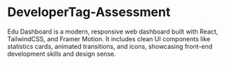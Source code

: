 # DeveloperTag-Assessment
Edu Dashboard is a modern, responsive web dashboard built with React, TailwindCSS, and Framer Motion.
It includes clean UI components like statistics cards, animated transitions, and icons, showcasing front-end development skills and design sense.
